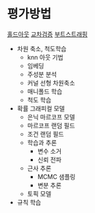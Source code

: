 # 평가방법
[홀드아웃](https://github.com/MoDeep/MoDeep_AI_Textbook/blob/main/2.%20목차/Evaluation_Method_Details/홀드아웃.md)
[교차검증](https://github.com/MoDeep/MoDeep_AI_Textbook/blob/main/2.%20목차/Evaluation_Method_Details/교차검증.md)
[부트스트래핑](https://github.com/MoDeep/MoDeep_AI_Textbook/blob/main/2.%20목차/Evaluation_Method_Details/부스트래핑.md)

- 차원 축소, 척도학습
    - knn 아웃 기법
    - 임베딩
    - 주성분 분석
    - 커널 선형 차원축소
    - 매니폴드 학습
    - 척도 학습
- 확률 그래피컬 모델
    - 은닉 마르코프 모델
    - 마르코프 랜덤 필드
    - 조건 랜덤 필드
    - 학습과 추론
        - 변수 소거
        - 신뢰 전파
    - 근사 추론
        - MCMC 샘플링
        - 변분 추론
    - 토픽 모델
- 규칙 학습
